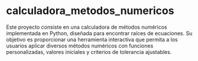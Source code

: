 # calculadora_metodos_numericos
Este proyecto consiste en una calculadora de métodos numéricos implementada en Python, diseñada para encontrar raíces de ecuaciones. Su objetivo es proporcionar una herramienta interactiva que permita a los usuarios aplicar diversos métodos numéricos con funciones personalizadas, valores iniciales y criterios de tolerancia ajustables.
